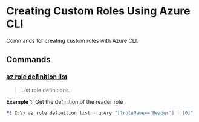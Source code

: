 # Creating Custom Roles Using Azure CLI

Commands for creating custom roles with Azure CLI.

## Commands

### [az role definition list](https://docs.microsoft.com/en-us/cli/azure/role/definition?view=azure-cli-latest#az-role-definition-list)

>List role definitions.

**Example 1:** Get the definition of the reader role

``` powershell
PS C:\> az role definition list --query "[?roleName=='Reader'] | [0]"
```

